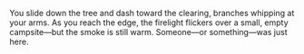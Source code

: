 You slide down the tree and dash toward the clearing, branches whipping at your arms. As you reach the edge, the firelight flickers over a small, empty campsite—but the smoke is still warm. Someone—or something—was just here.
